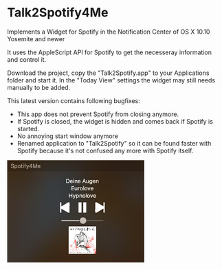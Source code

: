 Talk2Spotify4Me
===============

Implements a Widget for Spotify in the Notification Center of OS X 10.10 Yosemite and newer

It uses the AppleScript API for Spotify to get the necesseray information and control it.

Download the project, copy the "Talk2Spotify.app" to your Applications folder and start it. In the "Today View" settings the widget may still needs manually to be added.

This latest version contains following bugfixes:
- This app does not prevent Spotify from closing anymore.
- If Spotify is closed, the widget is hidden and comes back if Spotify is started.
- No annoying start window anymore
- Renamed application to "Talk2Spotify" so it can be found faster with Spotify because it's not confused any more with Spotify itself.

![Preview of the final result](screenshot.png)